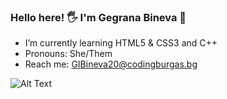 ### Hello here! 🖐 I'm Gegrana Bineva 📌

- I’m currently learning HTML5 & CSS3 and C++ 
- Pronouns: She/Them
- Reach me: GIBineva20@codingburgas.bg



![Alt Text](https://blog.sciencemuseum.org.uk/wp-content/uploads/2017/10/Pacman.gif)

